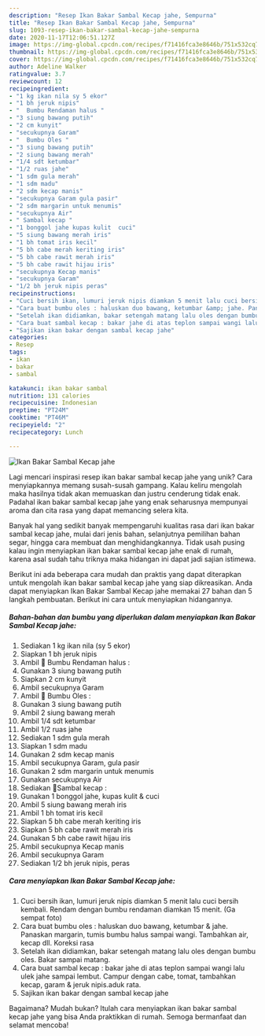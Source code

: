 ```yaml
---
description: "Resep Ikan Bakar Sambal Kecap jahe, Sempurna"
title: "Resep Ikan Bakar Sambal Kecap jahe, Sempurna"
slug: 1093-resep-ikan-bakar-sambal-kecap-jahe-sempurna
date: 2020-11-17T12:06:51.127Z
image: https://img-global.cpcdn.com/recipes/f71416fca3e8646b/751x532cq70/ikan-bakar-sambal-kecap-jahe-foto-resep-utama.jpg
thumbnail: https://img-global.cpcdn.com/recipes/f71416fca3e8646b/751x532cq70/ikan-bakar-sambal-kecap-jahe-foto-resep-utama.jpg
cover: https://img-global.cpcdn.com/recipes/f71416fca3e8646b/751x532cq70/ikan-bakar-sambal-kecap-jahe-foto-resep-utama.jpg
author: Adeline Walker
ratingvalue: 3.7
reviewcount: 12
recipeingredient:
- "1 kg ikan nila sy 5 ekor"
- "1 bh jeruk nipis"
- "  Bumbu Rendaman halus "
- "3 siung bawang putih"
- "2 cm kunyit"
- "secukupnya Garam"
- "  Bumbu Oles "
- "3 siung bawang putih"
- "2 siung bawang merah"
- "1/4 sdt ketumbar"
- "1/2 ruas jahe"
- "1 sdm gula merah"
- "1 sdm madu"
- "2 sdm kecap manis"
- "secukupnya Garam gula pasir"
- "2 sdm margarin untuk menumis"
- "secukupnya Air"
- " Sambal kecap "
- "1 bonggol jahe kupas kulit  cuci"
- "5 siung bawang merah iris"
- "1 bh tomat iris kecil"
- "5 bh cabe merah keriting iris"
- "5 bh cabe rawit merah iris"
- "5 bh cabe rawit hijau iris"
- "secukupnya Kecap manis"
- "secukupnya Garam"
- "1/2 bh jeruk nipis peras"
recipeinstructions:
- "Cuci bersih ikan, lumuri jeruk nipis diamkan 5 menit lalu cuci bersih kembali. Rendam dengan bumbu rendaman diamkan 15 menit. (Ga sempat foto)"
- "Cara buat bumbu oles : haluskan duo bawang, ketumbar &amp; jahe. Panaskan margarin, tumis bumbu halus sampai wangi. Tambahkan air, kecap dll. Koreksi rasa"
- "Setelah ikan didiamkan, bakar setengah matang lalu oles dengan bumbu oles. Bakar sampai matang."
- "Cara buat sambal kecap : bakar jahe di atas teplon sampai wangi lalu ulek jahe sampai lembut. Campur dengan cabe, tomat, tambahkan kecap, garam &amp; jeruk nipis.aduk rata."
- "Sajikan ikan bakar dengan sambal kecap jahe"
categories:
- Resep
tags:
- ikan
- bakar
- sambal

katakunci: ikan bakar sambal 
nutrition: 131 calories
recipecuisine: Indonesian
preptime: "PT24M"
cooktime: "PT46M"
recipeyield: "2"
recipecategory: Lunch

---
```



![Ikan Bakar Sambal Kecap jahe](https://img-global.cpcdn.com/recipes/f71416fca3e8646b/751x532cq70/ikan-bakar-sambal-kecap-jahe-foto-resep-utama.jpg)

Lagi mencari inspirasi resep ikan bakar sambal kecap jahe yang unik? Cara menyiapkannya memang susah-susah gampang. Kalau keliru mengolah maka hasilnya tidak akan memuaskan dan justru cenderung tidak enak. Padahal ikan bakar sambal kecap jahe yang enak seharusnya mempunyai aroma dan cita rasa yang dapat memancing selera kita.

Banyak hal yang sedikit banyak mempengaruhi kualitas rasa dari ikan bakar sambal kecap jahe, mulai dari jenis bahan, selanjutnya pemilihan bahan segar, hingga cara membuat dan menghidangkannya. Tidak usah pusing kalau ingin menyiapkan ikan bakar sambal kecap jahe enak di rumah, karena asal sudah tahu triknya maka hidangan ini dapat jadi sajian istimewa.




Berikut ini ada beberapa cara mudah dan praktis yang dapat diterapkan untuk mengolah ikan bakar sambal kecap jahe yang siap dikreasikan. Anda dapat menyiapkan Ikan Bakar Sambal Kecap jahe memakai 27 bahan dan 5 langkah pembuatan. Berikut ini cara untuk menyiapkan hidangannya.

<!--inarticleads1-->

##### Bahan-bahan dan bumbu yang diperlukan dalam menyiapkan Ikan Bakar Sambal Kecap jahe:

1. Sediakan 1 kg ikan nila (sy 5 ekor)
1. Siapkan 1 bh jeruk nipis
1. Ambil  🍁 Bumbu Rendaman halus :
1. Gunakan 3 siung bawang putih
1. Siapkan 2 cm kunyit
1. Ambil secukupnya Garam
1. Ambil  🍁 Bumbu Oles :
1. Gunakan 3 siung bawang putih
1. Ambil 2 siung bawang merah
1. Ambil 1/4 sdt ketumbar
1. Ambil 1/2 ruas jahe
1. Sediakan 1 sdm gula merah
1. Siapkan 1 sdm madu
1. Gunakan 2 sdm kecap manis
1. Ambil secukupnya Garam, gula pasir
1. Gunakan 2 sdm margarin untuk menumis
1. Gunakan secukupnya Air
1. Sediakan  🍁Sambal kecap :
1. Gunakan 1 bonggol jahe, kupas kulit &amp; cuci
1. Ambil 5 siung bawang merah iris
1. Ambil 1 bh tomat iris kecil
1. Siapkan 5 bh cabe merah keriting iris
1. Siapkan 5 bh cabe rawit merah iris
1. Gunakan 5 bh cabe rawit hijau iris
1. Ambil secukupnya Kecap manis
1. Ambil secukupnya Garam
1. Sediakan 1/2 bh jeruk nipis, peras




<!--inarticleads2-->

##### Cara menyiapkan Ikan Bakar Sambal Kecap jahe:

1. Cuci bersih ikan, lumuri jeruk nipis diamkan 5 menit lalu cuci bersih kembali. Rendam dengan bumbu rendaman diamkan 15 menit. (Ga sempat foto)
1. Cara buat bumbu oles : haluskan duo bawang, ketumbar &amp; jahe. Panaskan margarin, tumis bumbu halus sampai wangi. Tambahkan air, kecap dll. Koreksi rasa
1. Setelah ikan didiamkan, bakar setengah matang lalu oles dengan bumbu oles. Bakar sampai matang.
1. Cara buat sambal kecap : bakar jahe di atas teplon sampai wangi lalu ulek jahe sampai lembut. Campur dengan cabe, tomat, tambahkan kecap, garam &amp; jeruk nipis.aduk rata.
1. Sajikan ikan bakar dengan sambal kecap jahe




Bagaimana? Mudah bukan? Itulah cara menyiapkan ikan bakar sambal kecap jahe yang bisa Anda praktikkan di rumah. Semoga bermanfaat dan selamat mencoba!
